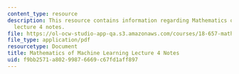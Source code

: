 ```yaml
---
content_type: resource
description: This resource contains information regarding Mathematics of machine learning
  lecture 4 notes.
file: https://ol-ocw-studio-app-qa.s3.amazonaws.com/courses/18-657-mathematics-of-machine-learning-fall-2015/f9bb2571a80299876669c67fd1aff897_MIT18_657F15_L4.pdf
file_type: application/pdf
resourcetype: Document
title: Mathematics of Machine Learning Lecture 4 Notes
uid: f9bb2571-a802-9987-6669-c67fd1aff897
---
```

